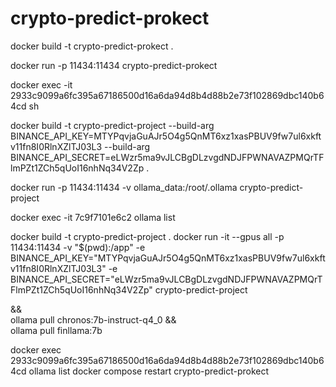 # crypto-predict-prokect

docker build -t crypto-predict-prokect .

docker run -p 11434:11434 crypto-predict-prokect

docker exec -it 2933c9099a6fc395a67186500d16a6da94d8b4d88b2e73f102869dbc140b64cd sh

docker build -t crypto-predict-project --build-arg BINANCE_API_KEY=MTYPqvjaGuAJr5O4g5QnMT6xz1xasPBUV9fw7ul6xkftv11fn8I0RlnXZlTJ03L3 --build-arg BINANCE_API_SECRET=eLWzr5ma9vJLCBgDLzvgdNDJFPWNAVAZPMQrTFlmPZt1ZCh5qUoI16nhNq34V2Zp .

docker run -p 11434:11434 -v ollama_data:/root/.ollama crypto-predict-project

docker exec -it 7c9f7101e6c2 ollama list

docker build -t crypto-predict-project .
docker run -it --gpus all -p 11434:11434 -v "$(pwd):/app" -e BINANCE_API_KEY="MTYPqvjaGuAJr5O4g5QnMT6xz1xasPBUV9fw7ul6xkftv11fn8I0RlnXZlTJ03L3" -e BINANCE_API_SECRET="eLWzr5ma9vJLCBgDLzvgdNDJFPWNAVAZPMQrTFlmPZt1ZCh5qUoI16nhNq34V2Zp" crypto-predict-project

 && \
    ollama pull chronos:7b-instruct-q4_0 && \
    ollama pull finllama:7b

docker exec 2933c9099a6fc395a67186500d16a6da94d8b4d88b2e73f102869dbc140b64cd ollama list
docker compose restart crypto-predict-prokect
